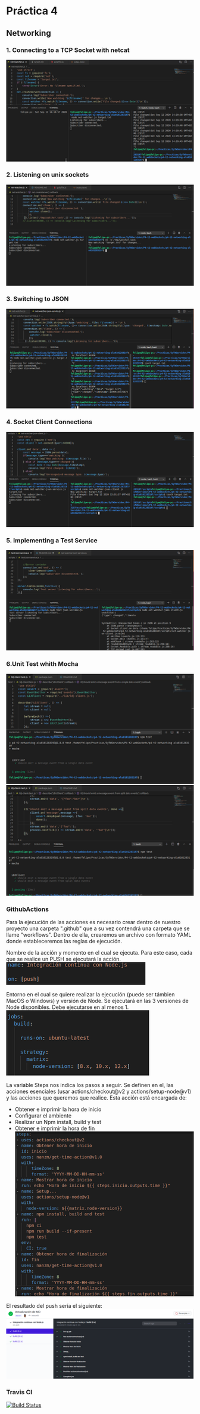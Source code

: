 # **Práctica 4**
## Networking

### 1. Connecting to a TCP Socket with netcat
![1](img/1.png)

### 2. Listening on unix sockets
![2](img/2.png)

### 3. Switching to JSON
![3](img/3.png)

### 4. Socket Client Connections
![4](img/4.png)

### 5. Implementing a Test Service
![5](img/5.png)

### 6.Unit Test whith Mocha
![6](img/6.png)
![7](img/7.png)

### GithubActions

Para la ejecución de las acciones es necesario crear dentro de nuestro proyecto una carpeta ".github" que a su vez contendrá una carpeta que se llame "workflows". Dentro de ella, crearemos un archivo con formato YAML donde estableceremos las reglas de ejecución.

Nombre de la acción y momento en el cual se ejecuta. Para este caso, cada que se realice un PUSH se ejecutará la acción.
![a1](img/a1.png)

Entorno en el cual se quiere realizar la ejecución (puede ser támbien MacOS o Windows) y versión de Node. Se ejecutará en las 3 versiones de Node disponibles. Debe ejecutarse en al menos 1.
![a2](img/a2.png)

La variable Steps nos indica los pasos a seguir. Se definen en el, las acciones esenciales (usar actions/checkout@v2 y actions/setup-node@v1) y las acciones que queremos que realice. Esta acción está encargada de:
- Obtener e imprimir la hora de inicio
- Configurar el ambiente
- Realizar un Npm install, build y test
- Obtener e imprimir la hora de fin
![a3](img/a3.png)

El resultado del push sería el siguiente:
![a4](img/a4.png)


### Travis CI



[![Build Status](https://travis-ci.com/ULL-MII-SYTWS-1920/p4-t2-networking-alu0101283197.svg?branch=master)](https://travis-ci.com/ULL-MII-SYTWS-1920/p4-t2-networking-alu0101283197)
